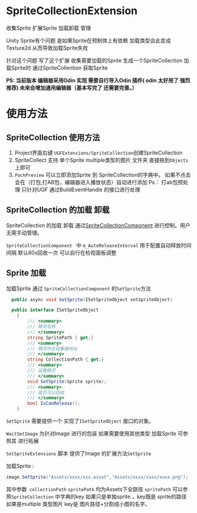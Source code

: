 # SpriteCollectionExtension

收集Sprite  扩展Sprite 加载卸载 管理

Unity Sprite有个问题 是如果Sprite在预制体上有依赖  加载类型会此变成Texture2d  从而导致加载Sprite失败  

针对这个问题  写了这个扩展  收集需要加载的Sprite  生成一个SpriteCollection  加载Sprite时 通过SpriteCollention 获取Sprite 

**PS: 当前版本 编辑器采用Odin 实现 需要自行导入Odin 插件( odin 太好用了 强烈推荐)  未来会增加通用编辑器（基本写完了 还需要完善。）** 

# 使用方法

## SpriteCollection 使用方法

1. Project界面右键  `UGFExtensions/SpriteCollection`创建SpriteCollection
2. SpriteCollect 支持 单个Sprite  multiple类型的图片 文件夹  直接拖到`Objects` 上即可
3. `PackPreview` 可以立即添加Sprite 到 SpriteCollection的字典中。 如果不点击 会在（打包,打AB包，编辑器进入播放状态）自动进行添加  Ps： 打ab包预处理 只针对UGF  通过BuildEventHandle 的接口进行处理

## SpriteCollection 的加载 卸载

SpriteCollection 的加载 卸载 通过[SpriteCollectionComponent](./SpriteCollectionComponent.cs) 进行控制。用户无需手动管理。

`SpriteCollectionComponent ` 中 `m_AutoReleaseInterval` 用于配置自动释放时间间隔  默认60s回收一次 可以自行在检视面板调整

## Sprite 加载

加载Sprite 通过 `SpriteCollectionComponent` 的`SetSprite`方法

``` csharp
  public async void SetSprite(ISetSpriteObject setSpriteObject)
```

```csharp
  public interface ISetSpriteObject
    {
        /// <summary>
        /// 精灵名称
        /// </summary>
        string SpritePath { get;}
        /// <summary>
        /// 精灵所在收集器地址
        /// </summary>
        string CollectionPath { get;}
        /// <summary>
        /// 设置精灵
        /// </summary>
        void SetSprite(Sprite sprite);
        /// <summary>
        /// 是否可以回收
        /// </summary>
        bool IsCanRelease();
    }
```

`SetSprite` 需要提供一个 实现了`ISetSpriteObject` 接口的对象。 

`WaitSetImage` 为针对Image 进行的包装   如果需要使用其他类型 加载Sprite 可参照其 进行拓展

`SetSpriteExtensions` 脚本 提供了Image 的扩展方法`SetSprite`  

加载Sprite :

```csharp
image.SetSprite("Assets/xxxx/xxx.asset","Assets/xxxx/xxxx/xxxx.png");
```

其中参数` collectionPath` `spritePath` 均为Assets下全路径   `spritePath` 可以参照`SpriteCollection` 中字典的key   如果只是单独sprite ，key既是 sprite的路径   如果是multiple 类型图片  key是 图片路径+分割成小图的名字。

